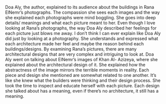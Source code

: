 Doa Aly, the author, explained to its audience about the buildings in Rana ElNemr’s photographs. The compassion she sees each images and the way she explained each photographs were mind boggling. She goes into deep details/ meanings and what each picture meant to her. Even though I love looking at Rana’s photographs, the way Doa Aly described her feelings for each picture just blows me away. I don’t think I can ever explain like Doa Aly did just by looking at a photography. She understands and expressed what each architecture made her feel and maybe the reason behind each buildings/designs. By examining Rana’s pictures, there are many architectural designs that are very complex and intriguing to look at. 
Doa Aly went on talking about ElNemr’s images of Khan Al- Azizeya, where she explained about the architectural design of it. She explained how the abstractness of the image mirrors the terrible moments in reality. Each piece and design she mentioned are somewhat related to one another. It’s like she knew what the builders were thinking and their design process. She took the time to inspect and educate herself with each picture. Each design she talked about has a meaning, even if there’s no architecture, it still has a meaning. 
